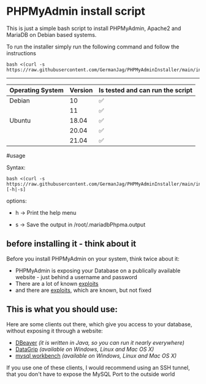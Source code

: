 # PHPMyAdmin install script

This is just a simple bash script to install PHPMyAdmin, Apache2 and MariaDB on Debian based systems.

To run the installer simply run the following command and follow the instructions

```
bash <(curl -s https://raw.githubusercontent.com/GermanJag/PHPMyAdminInstaller/main/install.sh)
```

---

| Operating System | Version | Is tested and can run the script
| ---------------- | ------- | ------------------
| Debian           | 10      | :white_check_mark:         
|                  | 11      | :white_check_mark:        		  
| Ubuntu           | 18.04   | :white_check_mark: 	        
|                  | 20.04   | :white_check_mark:
|                  | 21.04   | :white_check_mark:


#usage

Syntax:
```
bash <(curl -s https://raw.githubusercontent.com/GermanJag/PHPMyAdminInstaller/main/install.sh) [-h|-s]
```
options:

- h  ->   Print the help menu

- s  ->   Save the output in /root/.mariadbPhpma.output

## before installing it - think about it


Before you install PHPMyAdmin on your system, think twice about it:

  - PHPMyAdmin is exposing your Database on a publically available website - just behind a username and password
  - There are a lot of known [exploits](https://www.cvedetails.com/vulnerability-list/vendor_id-784/Phpmyadmin.html)
  - and there are [exploits](https://snyk.io/vuln/composer:phpmyadmin%2Fphpmyadmin), which are known, but not fixed

## This is what you should use:

 Here are some clients out there, which give you access to your database, without exposing it through a website:

 - [DBeaver](https://dbeaver.io/) _(it is written in Java, so you can run it nearly everywhere)_
 - [DataGrip](https://www.jetbrains.com/datagrip) _(available on Windows, Linux and Mac OS X)_
 - [mysql workbench](https://www.mysql.com/products/workbench/)  _(available on Windows, Linux and Mac OS X)_

 If you use one of these clients, I would recommend using an SSH tunnel, that you don't have to expose the MySQL Port to the outside world
